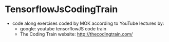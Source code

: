 # TensorflowJsCodingTrain

+ code along exercises coded by MOK according to YouTube lectures by:
  * google: youtube tensorflowJS code train
  * The Coding Train website: http://thecodingtrain.com/
